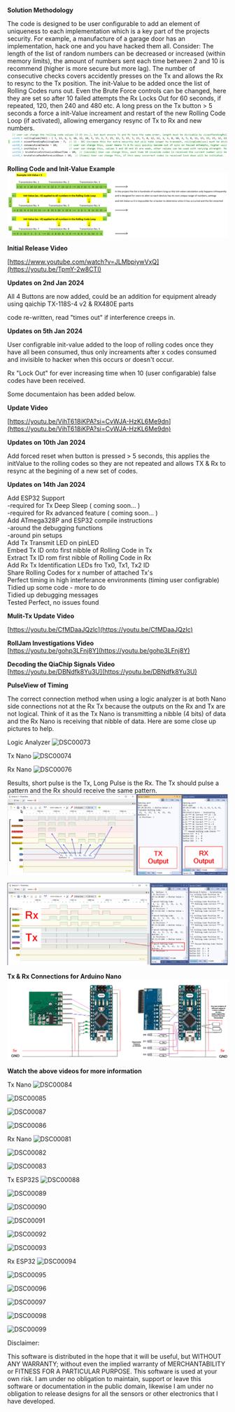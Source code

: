 **Solution Methodology**

The code is designed to be user configurable to add an element of uniqueness to each implementation which is a key part of the projects security. For example, a manufacture of a garage door has an implementation, hack one and you have hacked them all. 
Consider: The length of the list of random numbers can be decreased or increased (within memory limits), the amount of numbers sent each time between 2 and 10 is recommend (higher is more secure but more lag). The number of consecutive checks covers accidently presses on the Tx and allows the Rx to resync to the Tx position. The init-Value to be added once the list of Rolling Codes runs out. Even the Brute Force controls can be changed, here they are set so after 10 failed attempts the Rx Locks Out for 60 seconds, if repeated, 120, then 240 and 480 etc. A long press on the Tx button > 5 seconds a force a init-Value increament and restart of the new Rolling Code Loop (if activated), allowing emergancy resync of Tx to Rx and new numbers.
![User Configrable Settings](https://github.com/bionicbone/433mhz_Rolling_Code/blob/main/User%20Configrable%20Settings.png)

**Rolling Code and Init-Value Example**
![Rolling Code and Init-Value Example](https://github.com/bionicbone/433mhz_Rolling_Code/blob/main/Rolling%20Code%20and%20Init-Value%20Example.png)


**Initial Release Video**

[https://www.youtube.com/watch?v=JLMbpiywVxQ](https://youtu.be/TpmY-2w8CTI)

**Updates on 2nd Jan 2024**

All 4 Buttons are now added, could be an addition for equipment already using qaichip TX-118S-4 v2 & RX480E parts

code re-written, read "times out" if interference creeps in.

**Updates on 5th Jan 2024** 

User configrable init-value added to the loop of rolling codes once they have all been consumed, thus only increaments after x codes consumed and invisible to hacker when this occurs or doesn't occur. 

Rx "Lock Out" for ever increasing time when 10 (user configarable) false codes have been received.

Some documentaion has been added below.

**Update Video**

[https://youtu.be/VihT618iKPA?si=CvWJA-HzKL6Me9dn](https://youtu.be/VihT618iKPA?si=CvWJA-HzKL6Me9dn)

**Updates on 10th Jan 2024**

Add forced reset when button is pressed > 5 seconds, this applies the initValue to the rolling codes so they are not repeated and allows TX & Rx to resync at the begining of a new set of codes.

**Updates on 14th Jan 2024**

Add ESP32 Support  
-required for Tx Deep Sleep ( coming soon... )  
-required for Rx advanced feature ( coming soon... )  
Add ATmega328P and ESP32 compile instructions  
-around the debugging functions  
-around pin setups  
Add Tx Transmit LED on pinLED  
Embed Tx ID onto first nibble of Rolling Code in Tx  
Extract Tx ID rom first nibble of Rolling Code in Rx  
Add Rx Tx Identification LEDs fro Tx0, Tx1, Tx2 ID  
Share Rolling Codes for x number of attached Tx's  
Perfect timing in high interferance environments (timing user configrable)  
Tidied up some code - more to do  
Tidied up debugging messages  
Tested Perfect, no issues found

**Mulit-Tx Update Video**

[https://youtu.be/CfMDaaJQzlc](https://youtu.be/CfMDaaJQzlc)

**RollJam Investigations Video**  
[https://youtu.be/gohp3LFnj8Y](https://youtu.be/gohp3LFnj8Y)

**Decoding the QiaChip Signals Video**  
[https://youtu.be/DBNdfk8Yu3U](https://youtu.be/DBNdfk8Yu3U)

**PulseView of Timing**

The correct connection method when using a logic analyzer is at both Nano side connections not at the Rx Tx because the outputs on the Rx and Tx are not logical. Think of it as the Tx Nano is transmitting a nibble (4 bits) of data and the Rx Nano is receiving that nibble of data. Here are some close up pictures to help.

Logic Analyzer
![DSC00073](https://github.com/bionicbone/433mhz_Rolling_Code/assets/7845867/5f58b94e-5015-4e45-8481-3c4371b61772)

Tx Nano
![DSC00074](https://github.com/bionicbone/433mhz_Rolling_Code/assets/7845867/4a711066-c10e-4a55-b3d6-95a00ff8540a)

Rx Nano
![DSC00076](https://github.com/bionicbone/433mhz_Rolling_Code/assets/7845867/079acf95-4e34-4057-9b5d-7d913e13cf4e)

Results, short pulse is the Tx, Long Pulse is the Rx. The Tx should pulse a pattern and the Rx should receive the same pattern.
![PulseView1](https://github.com/bionicbone/433mhz_Rolling_Code/blob/main/PulseView%20(RX480%20Output%20Pins).png)

![PulseView2](https://github.com/bionicbone/433mhz_Rolling_Code/blob/main/PulseView%20(Tx%20Rx%20Timing).png)

**Tx & Rx Connections for Arduino Nano**
![Nano TX Rx Connections](https://github.com/bionicbone/433mhz_Rolling_Code/blob/main/Nano%20Tx%20Rx%20Connections.png)

**Watch the above videos for more information**

Tx Nano
![DSC00084](https://github.com/bionicbone/433mhz_Rolling_Code/assets/7845867/8c3b369c-008a-4d64-9549-cf2db4eaaa40)

![DSC00085](https://github.com/bionicbone/433mhz_Rolling_Code/assets/7845867/4e7ff7af-a664-4805-9a6a-3a887bf1698e)

![DSC00087](https://github.com/bionicbone/433mhz_Rolling_Code/assets/7845867/78143535-a7f3-4c08-882b-8b96a292f79c)

![DSC00086](https://github.com/bionicbone/433mhz_Rolling_Code/assets/7845867/64bff07f-60d4-42f4-8239-1040f59840a8)

Rx Nano
![DSC00081](https://github.com/bionicbone/433mhz_Rolling_Code/assets/7845867/7a4ddcb5-e1f7-47b9-9360-e9f12c40baed)

![DSC00082](https://github.com/bionicbone/433mhz_Rolling_Code/assets/7845867/05e247a5-adff-43fc-a4f4-85e4eff011bb)

![DSC00083](https://github.com/bionicbone/433mhz_Rolling_Code/assets/7845867/1cabe503-e7e5-49e9-89c4-14c02838744b)

Tx ESP32S
![DSC00088](https://github.com/bionicbone/433mhz_Rolling_Code/assets/7845867/90471e75-18bc-4dcc-b14b-36287cf97699)

![DSC00089](https://github.com/bionicbone/433mhz_Rolling_Code/assets/7845867/5c868292-2191-4588-93f9-5d7f4a2518fc)

![DSC00090](https://github.com/bionicbone/433mhz_Rolling_Code/assets/7845867/b0b2030f-b9c5-4d89-bde2-ab35de4876c3)

![DSC00091](https://github.com/bionicbone/433mhz_Rolling_Code/assets/7845867/feeb637a-3dc8-4862-ba9d-9524abce5e2a)

![DSC00092](https://github.com/bionicbone/433mhz_Rolling_Code/assets/7845867/1b9d0faf-afe4-4088-a540-7691293f6f98)

![DSC00093](https://github.com/bionicbone/433mhz_Rolling_Code/assets/7845867/354788cb-a193-4cef-b115-c9e7e62e76bf)

Rx ESP32
![DSC00094](https://github.com/bionicbone/433mhz_Rolling_Code/assets/7845867/30f422ed-bda6-4436-bd3a-219453a39c78)

![DSC00095](https://github.com/bionicbone/433mhz_Rolling_Code/assets/7845867/1e3ba498-e4b5-4f17-bbad-685f01d04a20)

![DSC00096](https://github.com/bionicbone/433mhz_Rolling_Code/assets/7845867/badee17d-245e-4c25-999b-01e3647cf4de)

![DSC00097](https://github.com/bionicbone/433mhz_Rolling_Code/assets/7845867/fbcbe548-0877-47e7-b5f8-e120f2a79131)

![DSC00098](https://github.com/bionicbone/433mhz_Rolling_Code/assets/7845867/006d2af5-92c8-4c33-92c7-c574dffa18bb)

![DSC00099](https://github.com/bionicbone/433mhz_Rolling_Code/assets/7845867/e83eea62-5dd5-49f2-a5d6-9fcff2da095d)


Disclaimer:

This software is distributed in the hope that it will be useful, but WITHOUT ANY WARRANTY; without even the implied warranty of MERCHANTABILITY or FITNESS FOR A PARTICULAR PURPOSE. This software is used at your own risk. I am under no obligation to maintain, support or leave this software or documentation in the public domain, likewise I am under no obligation to release designs for all the sensors or other electronics that I have developed.
